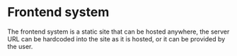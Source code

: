 # Frontend system

The frontend system is a static site that can be hosted anywhere, the server URL can be hardcoded into the site as it is hosted, or it can be provided by the user.